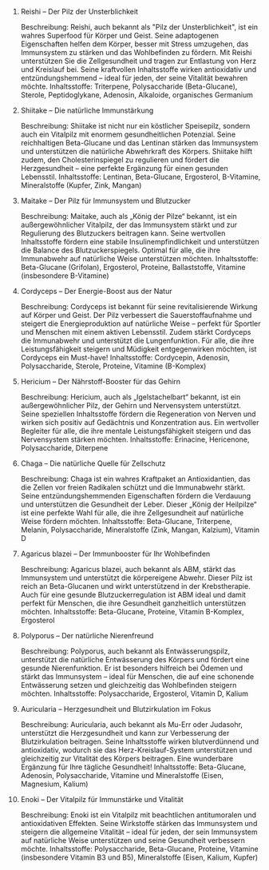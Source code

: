 1. Reishi – Der Pilz der Unsterblichkeit

    Beschreibung: Reishi, auch bekannt als "Pilz der Unsterblichkeit", ist ein wahres Superfood für Körper und Geist. Seine adaptogenen Eigenschaften helfen dem Körper, besser mit Stress umzugehen, das Immunsystem zu stärken und das Wohlbefinden zu fördern. Mit Reishi unterstützen Sie die Zellgesundheit und tragen zur Entlastung von Herz und Kreislauf bei. Seine kraftvollen Inhaltsstoffe wirken antioxidativ und entzündungshemmend – ideal für jeden, der seine Vitalität bewahren möchte.
    Inhaltsstoffe: Triterpene, Polysaccharide (Beta-Glucane), Sterole, Peptidoglykane, Adenosin, Alkaloide, organisches Germanium

2. Shiitake – Die natürliche Immunstärkung

    Beschreibung: Shiitake ist nicht nur ein köstlicher Speisepilz, sondern auch ein Vitalpilz mit enormem gesundheitlichen Potenzial. Seine reichhaltigen Beta-Glucane und das Lentinan stärken das Immunsystem und unterstützen die natürliche Abwehrkraft des Körpers. Shiitake hilft zudem, den Cholesterinspiegel zu regulieren und fördert die Herzgesundheit – eine perfekte Ergänzung für einen gesunden Lebensstil.
    Inhaltsstoffe: Lentinan, Beta-Glucane, Ergosterol, B-Vitamine, Mineralstoffe (Kupfer, Zink, Mangan)

3. Maitake – Der Pilz für Immunsystem und Blutzucker

    Beschreibung: Maitake, auch als „König der Pilze“ bekannt, ist ein außergewöhnlicher Vitalpilz, der das Immunsystem stärkt und zur Regulierung des Blutzuckers beitragen kann. Seine wertvollen Inhaltsstoffe fördern eine stabile Insulinempfindlichkeit und unterstützen die Balance des Blutzuckerspiegels. Optimal für alle, die ihre Immunabwehr auf natürliche Weise unterstützen möchten.
    Inhaltsstoffe: Beta-Glucane (Grifolan), Ergosterol, Proteine, Ballaststoffe, Vitamine (insbesondere B-Vitamine)

4. Cordyceps – Der Energie-Boost aus der Natur

    Beschreibung: Cordyceps ist bekannt für seine revitalisierende Wirkung auf Körper und Geist. Der Pilz verbessert die Sauerstoffaufnahme und steigert die Energieproduktion auf natürliche Weise – perfekt für Sportler und Menschen mit einem aktiven Lebensstil. Zudem stärkt Cordyceps die Immunabwehr und unterstützt die Lungenfunktion. Für alle, die ihre Leistungsfähigkeit steigern und Müdigkeit entgegenwirken möchten, ist Cordyceps ein Must-have!
    Inhaltsstoffe: Cordycepin, Adenosin, Polysaccharide, Sterole, Proteine, Vitamine (B-Komplex)

5. Hericium – Der Nährstoff-Booster für das Gehirn

    Beschreibung: Hericium, auch als „Igelstachelbart“ bekannt, ist ein außergewöhnlicher Pilz, der Gehirn und Nervensystem unterstützt. Seine speziellen Inhaltsstoffe fördern die Regeneration von Nerven und wirken sich positiv auf Gedächtnis und Konzentration aus. Ein wertvoller Begleiter für alle, die ihre mentale Leistungsfähigkeit steigern und das Nervensystem stärken möchten.
    Inhaltsstoffe: Erinacine, Hericenone, Polysaccharide, Diterpene

6. Chaga – Die natürliche Quelle für Zellschutz

    Beschreibung: Chaga ist ein wahres Kraftpaket an Antioxidantien, das die Zellen vor freien Radikalen schützt und die Immunabwehr stärkt. Seine entzündungshemmenden Eigenschaften fördern die Verdauung und unterstützen die Gesundheit der Leber. Dieser „König der Heilpilze“ ist eine perfekte Wahl für alle, die ihre Zellgesundheit auf natürliche Weise fördern möchten.
    Inhaltsstoffe: Beta-Glucane, Triterpene, Melanin, Polysaccharide, Mineralstoffe (Zink, Mangan, Kalzium), Vitamin D

7. Agaricus blazei – Der Immunbooster für Ihr Wohlbefinden

    Beschreibung: Agaricus blazei, auch bekannt als ABM, stärkt das Immunsystem und unterstützt die körpereigene Abwehr. Dieser Pilz ist reich an Beta-Glucanen und wirkt unterstützend in der Krebstherapie. Auch für eine gesunde Blutzuckerregulation ist ABM ideal und damit perfekt für Menschen, die ihre Gesundheit ganzheitlich unterstützen möchten.
    Inhaltsstoffe: Beta-Glucane, Proteine, Vitamin B-Komplex, Ergosterol

8. Polyporus – Der natürliche Nierenfreund

    Beschreibung: Polyporus, auch bekannt als Entwässerungspilz, unterstützt die natürliche Entwässerung des Körpers und fördert eine gesunde Nierenfunktion. Er ist besonders hilfreich bei Ödemen und stärkt das Immunsystem – ideal für Menschen, die auf eine schonende Entwässerung setzen und gleichzeitig das Wohlbefinden steigern möchten.
    Inhaltsstoffe: Polysaccharide, Ergosterol, Vitamin D, Kalium

9. Auricularia – Herzgesundheit und Blutzirkulation im Fokus

    Beschreibung: Auricularia, auch bekannt als Mu-Err oder Judasohr, unterstützt die Herzgesundheit und kann zur Verbesserung der Blutzirkulation beitragen. Seine Inhaltsstoffe wirken blutverdünnend und antioxidativ, wodurch sie das Herz-Kreislauf-System unterstützen und gleichzeitig zur Vitalität des Körpers beitragen. Eine wunderbare Ergänzung für Ihre tägliche Gesundheit!
    Inhaltsstoffe: Beta-Glucane, Adenosin, Polysaccharide, Vitamine und Mineralstoffe (Eisen, Magnesium, Kalium)

10. Enoki – Der Vitalpilz für Immunstärke und Vitalität

    Beschreibung: Enoki ist ein Vitalpilz mit beachtlichen antitumoralen und antioxidativen Effekten. Seine Wirkstoffe stärken das Immunsystem und steigern die allgemeine Vitalität – ideal für jeden, der sein Immunsystem auf natürliche Weise unterstützen und seine Gesundheit verbessern möchte.
    Inhaltsstoffe: Polysaccharide, Beta-Glucane, Proteine, Vitamine (insbesondere Vitamin B3 und B5), Mineralstoffe (Eisen, Kalium, Kupfer)
